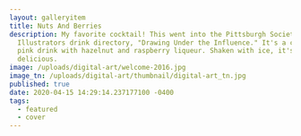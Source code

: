 ```yaml
---
layout: galleryitem
title: Nuts And Berries
description: My favorite cocktail! This went into the Pittsburgh Society of
  Illustrators drink directory, "Drawing Under the Influence." It's a creamy,
  pink drink with hazelnut and raspberry liqueur. Shaken with ice, it's
  delicious.
image: /uploads/digital-art/welcome-2016.jpg
image_tn: /uploads/digital-art/thumbnail/digital-art_tn.jpg
published: true
date: 2020-04-15 14:29:14.237177100 -0400
tags:
  - featured
  - cover
---
```

